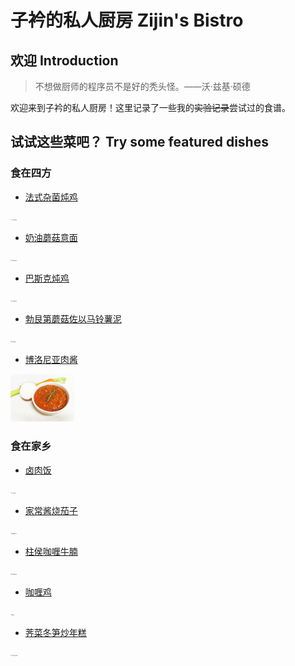 # 子衿的私人厨房 Zijin's Bistro

## 欢迎 Introduction

> 不想做厨师的程序员不是好的秃头怪。——沃·兹基·硕德

欢迎来到子衿的私人厨房！这里记录了一些我的<del>实验记录</del>尝试过的食谱。

## 试试这些菜吧？ Try some featured dishes

### 食在四方

- [法式杂菌炖鸡](食在四方/法式杂菌炖鸡.md)
<img src="Images/法式杂菌炖鸡_1.jpg" alt="法式杂菌炖鸡" style="zoom:10%;" />

- [奶油蘑菇意面](食在四方/奶油蘑菇意面.md)
<img src="Images/奶油蘑菇意面_220903_2.jpg" alt="奶油蘑菇意面" style="zoom: 10%;" />

- [巴斯克炖鸡](食在四方/巴斯克炖鸡.md)
<img src="Images/巴斯克炖鸡_220730_2.jpg" alt="奶油蘑菇意面" style="zoom: 10%;" />

- [勃艮第蘑菇佐以马铃薯泥](食在四方/勃艮第蘑菇佐以马铃薯泥.md)
<img src="Images/勃艮第蘑菇_220806.jpg" alt="勃艮第蘑菇" style="zoom: 10%;" />

- [博洛尼亚肉酱](食在四方/博洛尼亚肉酱.md)
<img src="Images/博洛尼亚肉酱.jpg" alt="博洛尼亚肉酱" style="zoom: 10%;" />

### 食在家乡

- [卤肉饭](食在家乡/台式卤肉饭.md)
<img src="Images/台式卤肉饭_220106.jpg" alt="台式卤肉饭" style="zoom:10%;" />

- [家常酱烧茄子](食在家乡/家常酱烧茄子.md)
<img src="Images/家常酱烧茄子.jpg" alt="家常酱烧茄子" style="zoom:10%;" />

- [柱侯咖喱牛腩](食在家乡/柱侯咖喱牛腩.md)
<img src="Images/柱侯咖喱牛腩.jpg" alt="柱侯咖喱牛腩" style="zoom:10%;" />

- [咖喱鸡](食在家乡/咖喱鸡.md)
<img src="Images/咖喱鸡.jpg" alt="咖喱鸡" style="zoom:10%;" />

- [荠菜冬笋炒年糕](食在家乡/荠菜冬笋炒年糕.md)
<img src="Images/荠菜冬笋炒年糕_220202.jpg" alt="荠菜冬笋炒年糕" style="zoom:10%;" />